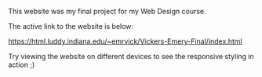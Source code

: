 This website was my final project for my Web Design course.

The active link to the website is below:

https://html.luddy.indiana.edu/~emrvick/Vickers-Emery-Final/index.html

Try viewing the website on different devices to see the responsive styling in action ;)
